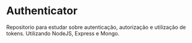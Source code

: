 # Authenticator

Repositorio para estudar sobre autenticação, autorização e utilização de tokens. Utilizando NodeJS, Express e Mongo.
